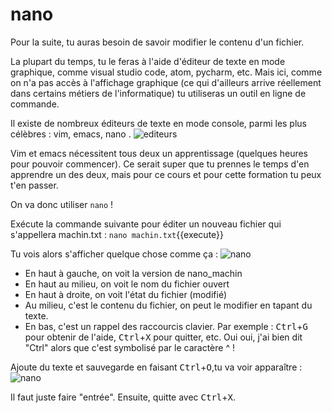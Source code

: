 # nano

Pour la suite, tu auras besoin de savoir modifier le contenu d'un fichier.

La plupart du temps, tu le feras à l'aide d'éditeur de texte en mode graphique, comme visual studio code, atom, pycharm, etc. Mais ici, comme on n'a pas accès à l'affichage graphique (ce qui d'ailleurs arrive réellement dans certains métiers de l'informatique) tu utiliseras un outil en ligne de commande.

Il existe de nombreux éditeurs de texte en mode console, parmi les plus célèbres : vim, emacs, nano .
 ![editeurs](./assets/real_programmers.png)


Vim et emacs nécessitent tous deux un apprentissage (quelques heures pour pouvoir commencer). Ce serait super que tu prennes le temps d'en apprendre un des deux, mais pour ce cours et pour cette formation tu peux t'en passer.

On va donc utiliser `nano` !

Exécute la commande suivante pour éditer un nouveau fichier qui s'appellera machin.txt : `nano machin.txt`{{execute}}


Tu vois alors s'afficher quelque chose comme ça :
 ![nano](./assets/nano_machin.txt.png)

* En haut à gauche, on voit la version de nano_machin
* En haut au milieu, on voit le nom du fichier ouvert
* En haut à droite, on voit l'état du fichier (modifié)
* Au milieu, c'est le contenu du fichier, on peut le modifier en tapant du texte.
* En bas, c'est un rappel des raccourcis clavier. Par exemple : <kbd>Ctrl</kbd>+<kbd>G</kbd> pour obtenir de l'aide, <kbd>Ctrl</kbd>+<kbd>X</kbd> pour quitter, etc. Oui oui, j'ai bien dit "Ctrl" alors que c'est symbolisé par le caractère ^ !


Ajoute du texte et sauvegarde en faisant <kbd>Ctrl</kbd>+<kbd>O</kbd>,tu va voir apparaître :
 ![nano](./assets/nano_machin_enregistrer.txt.png)


Il faut juste faire "entrée".
Ensuite, quitte avec <kbd>Ctrl</kbd>+<kbd>X</kbd>.
